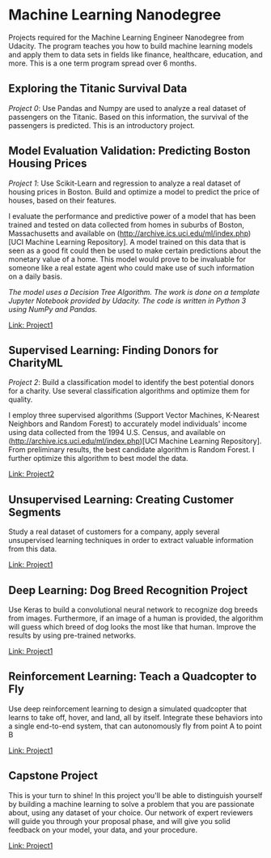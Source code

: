 # Machine Learning Nanodegree

Projects required for the Machine Learning Engineer Nanodegree from Udacity. The program teaches you how to build machine learning models and apply them to data sets in fields like finance, healthcare, education, and more. This is a one term program spread over 6 months. 

## Exploring the Titanic Survival Data

_Project 0_: Use Pandas and Numpy are used to analyze a real dataset of passengers on the Titanic. Based on this information, the survival of the passengers is predicted. This is an introductory project.

## Model Evaluation Validation: Predicting Boston Housing Prices

_Project 1_: Use Scikit-Learn and regression to analyze a real dataset of housing prices in Boston. Build and optimize a model to predict the price of houses, based on their features.

I evaluate the performance and predictive power of a model that has been trained and tested on data collected from homes in suburbs of Boston, Massachusetts and available on (http://archive.ics.uci.edu/ml/index.php)[UCI Machine Learning Repository]. A model trained on this data that is seen as a good fit could then be used to make certain predictions about the monetary value of a home. This model would prove to be invaluable for someone like a real estate agent who could make use of such information on a daily basis.

_The model uses a Decision Tree Algorithm. The work is done on a template Jupyter Notebook provided by Udacity. The code is written in Python 3 using NumPy and Pandas._

[Link: Project1](http://htmlpreview.github.io/?https://github.com/SolanaO/mlen_udacity/blob/master/mlen.P1.Boston_Housing.html)

## Supervised Learning: Finding Donors for CharityML

_Project 2_: Build a classification model to identify the best potential donors for a charity. Use several classification algorithms and optimize them for quality.

I employ three supervised algorithms (Support Vector Machines, K-Nearest Neighbors and Random Forest) to accurately model individuals' income using data collected from the 1994 U.S. Census, and available on (http://archive.ics.uci.edu/ml/index.php)[UCI Machine Learning Repository]. From preliminary results, the best candidate algorithm is Random Forest. I further optimize this algorithm to best model the data.

[Link: Project2](http://htmlpreview.github.io/?https://github.com/SolanaO/mlen_udacity/blob/master/mlen.P2.Finding_Donors.html)

## Unsupervised Learning: Creating Customer Segments

Study a real dataset of customers for a company, apply several unsupervised learning techniques in order to extract valuable information from this data.

[Link: Project1](http://htmlpreview.github.io/?https://github.com/SolanaO/mlen_udacity/blob/master/mlen.P1.bostonHousing.html)

## Deep Learning: Dog Breed Recognition Project

Use Keras to build a convolutional neural network to recognize dog breeds from images. Furthermore, if an image of a human is provided, the algorithm will guess which breed of dog looks the most like that human. Improve the results by using pre-trained networks.

[Link: Project1](http://htmlpreview.github.io/?https://github.com/SolanaO/mlen_udacity/blob/master/mlen.P1.bostonHousing.html)

## Reinforcement Learning: Teach a Quadcopter to Fly

Use deep reinforcement learning to design a simulated quadcopter that learns to take off, hover, and land, all by itself. Integrate these behaviors into a single end-to-end system, that can autonomously fly from point A to point B

[Link: Project1](http://htmlpreview.github.io/?https://github.com/SolanaO/mlen_udacity/blob/master/mlen.P1.bostonHousing.html)

## Capstone Project

This is your turn to shine! In this project you'll be able to distinguish yourself by building a machine learning to solve a problem that you are passionate about, using any dataset of your choice. Our network of expert reviewers will guide you through your proposal phase, and will give you solid feedback on your model, your data, and your procedure.

[Link: Project1](http://htmlpreview.github.io/?https://github.com/SolanaO/mlen_udacity/blob/master/mlen.P1.bostonHousing.html)




